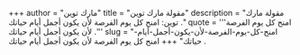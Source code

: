 +++
author = "مارك توين"
title = "مقولة مارك توين"
description = "مقولة مارك توين: امنح كل يوم الفرصة لأن يكون أجمل أيام حياتك ."
quote = '''امنح كل يوم الفرصة لأن يكون أجمل أيام حياتك .'''
slug = "امنح-كل-يوم-الفرصة-لأن-يكون-أجمل-أيام-حياتك"
+++
امنح كل يوم الفرصة لأن يكون أجمل أيام حياتك .
